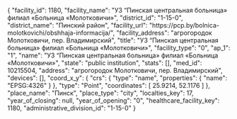 {
    "facility_id": 1180,
    "facility_name": "УЗ “Пинская центральная больница» филиал «Больница «Молотковичи»",
    "district_id": "1-15-0",
    "district_name": "Пинский район",
    "facility_url": "https:\/\/pcp.by\/bolnica-molotkovichi\/obshhaja-informacija\/",
    "facility_address": "агрогородок Молотковичи, пер. Владимирский",
    "title": "УЗ “Пинская центральная больница» филиал «Больница «Молотковичи»",
    "facility_type": "0",
    "ap_1": "1",
    "name": "УЗ “Пинская центральная больница» филиал «Больница «Молотковичи»",
    "state": "public institution",
    "stats": [],
    "med_id": 10215504,
    "address": "агрогородок Молотковичи, пер. Владимирский",
    "devices": [],
    "coord_x_y": {
        "crs": {
            "type": "name",
            "properties": {
                "name": "EPSG:4326"
            }
        },
        "type": "Point",
        "coordinates": [
            25.9214,
            52.1176
        ]
    },
    "place_name": "Пинск",
    "place_type": "city",
    "localties_key": 17,
    "year_of_closing": null,
    "year_of_opening": "0",
    "healthcare_facility_key": 1180,
    "administrative_division_id": "1-15-0"
}